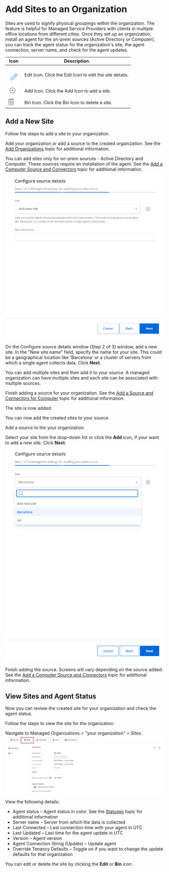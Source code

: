 # Add Sites to an Organization

Sites are used to signify physical groupings within the organization.
The feature is helpful for Managed Service Providers with clients in multiple office locations from different cities.   Once they set up an organization, install an agent for the on-prem sources (Active Directory or Computer), you can track the agent status for the organization's site, the agent connection, server name, and check for the agent updates. 

| Icon | Description |
| --- | --- |
| <br>![](../../../Resources/Images/1Secure/Alerts_Editicon.png)<br> | Edit Icon. Click the Edit Icon to edit the site details. |
| [![](../../../Resources/Images/1Secure/AddIcon.png)](../../../Resources/Images/1Secure/AddIcon.png) | Add Icon. Click the Add Icon to add a site. |
|![](../../../Resources/Images/1Secure/Deletebutton.png) | Bin Icon. Click the Bin Icon to delete a site. |

## Add a New Site

Follow the steps to add a site to your organization. 

Add your organization or add a source to the created organization. See the [Add Organizations](/Admin/Organizations/AddOrganizations.md)  topic for additional information. 

You can add sites only for on-prem sources - Active Directory and Computer. These sources require an installation of the agent. See the [Add a Computer Source and Connectors](SourcesAndConnectors/ActiveDirectory.md) topic for additional information.![](../../../Resources/Images/1Secure/AddSourcesSite.png)

On the Configure source details window (Step 2 of 3) window, add a new site. In the "New site name" field, specify the name for your site. This could be a geographical location like 'Barcelona' or a cluster of servers from which a single agent collects data. Click **Next**.

You can add multiple sites and then add it to your source. A managed organization can have multiple sites and each site can be associated with multiple sources. 

Finish adding a source for your organization. See the [Add a Source and Connectors for Computer](SourcesAndConnectors/ActiveDirectory.md)  topic for additional information.

The site is now added. 

You can now add the created sites to your source. 

Add a source to the your organization.

Select your site from the drop-down list or click the **Add** icon, if your want to add a new site. Click **Next**.![](../../../Resources/Images/1Secure/SitesDropdown.png)

Finish adding the source. Screens will vary depending on the source added. See the [Add a Computer Source and Connectors](SourcesAndConnectors/ActiveDirectory.md) topic for additional information.

## View Sites and Agent Status

Now you can review the created site for your organization and check the agent status.

Follow the steps to view the site for the organization.

Navigate to Managed Organizations &gt; "your organization" &gt; Sites.![](../../../Resources/Images/1Secure/UpdateAgents2.png)

View the following details:

- Agent status – Agent status in color. See the [Statuses](../Statuses.md) topic for additional information
- Server name –  Server from which the data is collected
- Last Connected – Last connection time with your agent in UTC
- Last Updated – Last time for the agent update in UTC
- Version – Agent version
- Agent Connection String (Update) – Update agent
- Override Tenancy Defaults – Toggle on if you want to change the update defaults for that organization

You can edit or delete the site by clicking the **Edit** or **Bin** icon.